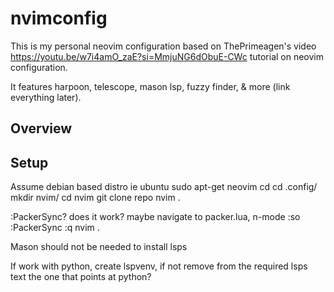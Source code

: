 # nvimconfig
This is my personal neovim configuration based on ThePrimeagen's video https://youtu.be/w7i4amO_zaE?si=MmjuNG6dObuE-CWc tutorial on neovim configuration.

It features harpoon, telescope, mason lsp, fuzzy finder, & more (link everything later).

## Overview


## Setup
Assume debian based distro ie ubuntu
sudo apt-get neovim
cd 
cd .config/
mkdir nvim/
cd nvim
git clone repo
nvim .

:PackerSync? does it work?
maybe navigate to packer.lua, n-mode :so 
:PackerSync
:q
nvim .

Mason should not be needed to install lsps

If work with python, create lspvenv, if not remove from the required lsps text the one that points at python?











